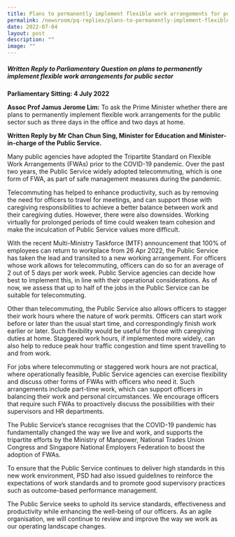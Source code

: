 ```yaml
---
title: Plans to permanently implement flexible work arrangements for public sector
permalink: /newsroom/pq-replies/plans-to-permanently-implement-flexible-work-arrangements-for-public-sector/
date: 2022-07-04
layout: post
description: ""
image: ""
---
```

##### Written Reply to Parliamentary Question on plans to permanently implement flexible work arrangements for public sector 

**Parliamentary Sitting: 4 July 2022**  
  
**Assoc Prof Jamus Jerome Lim:** To ask the Prime Minister whether there are plans to permanently implement flexible work arrangements for the public sector such as three days in the office and two days at home.  
  
**Written Reply by Mr Chan Chun Sing, Minister for Education and Minister-in-charge of the Public Service.**  
  
Many public agencies have adopted the Tripartite Standard on Flexible Work Arrangements (FWAs) prior to the COVID-19 pandemic. Over the past two years, the Public Service widely adopted telecommuting, which is one form of FWA, as part of safe management measures during the pandemic.   
  
Telecommuting has helped to enhance productivity, such as by removing the need for officers to travel for meetings, and can support those with caregiving responsibilities to achieve a better balance between work and their caregiving duties. However, there were also downsides. Working virtually for prolonged periods of time could weaken team cohesion and make the inculcation of Public Service values more difficult.  
  
With the recent Multi-Ministry Taskforce (MTF) announcement that 100% of employees can return to workplace from 26 Apr 2022, the Public Service has taken the lead and transited to a new working arrangement. For officers whose work allows for telecommuting, officers can do so for an average of 2 out of 5 days per work week. Public Service agencies can decide how best to implement this, in line with their operational considerations. As of now, we assess that up to half of the jobs in the Public Service can be suitable for telecommuting.  
  
Other than telecommuting, the Public Service also allows officers to stagger their work hours where the nature of work permits. Officers can start work before or later than the usual start time, and correspondingly finish work earlier or later. Such flexibility would be useful for those with caregiving duties at home. Staggered work hours, if implemented more widely, can also help to reduce peak hour traffic congestion and time spent travelling to and from work.  
  
For jobs where telecommuting or staggered work hours are not practical, where operationally feasible, Public Service agencies can exercise flexibility and discuss other forms of FWAs with officers who need it. Such arrangements include part-time work, which can support officers in balancing their work and personal circumstances. We encourage officers that require such FWAs to proactively discuss the possibilities with their supervisors and HR departments.  
  
The Public Service’s stance recognises that the COVID-19 pandemic has fundamentally changed the way we live and work, and supports the tripartite efforts by the Ministry of Manpower, National Trades Union Congress and Singapore National Employers Federation to boost the adoption of FWAs.  
  
To ensure that the Public Service continues to deliver high standards in this new work environment, PSD had also issued guidelines to reinforce the expectations of work standards and to promote good supervisory practices such as outcome-based performance management.  
  
The Public Service seeks to uphold its service standards, effectiveness and productivity while enhancing the well-being of our officers. As an agile organisation, we will continue to review and improve the way we work as our operating landscape changes.